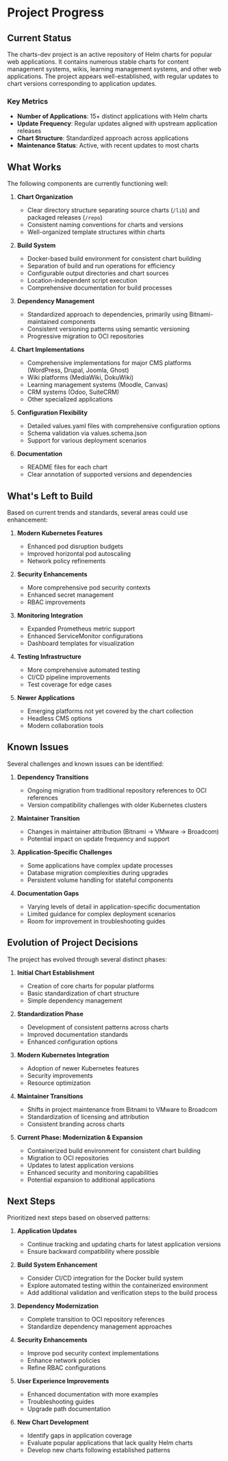# Project Progress

## Current Status

The charts-dev project is an active repository of Helm charts for popular web applications. It contains numerous stable charts for content management systems, wikis, learning management systems, and other web applications. The project appears well-established, with regular updates to chart versions corresponding to application updates.

### Key Metrics
- **Number of Applications**: 15+ distinct applications with Helm charts
- **Update Frequency**: Regular updates aligned with upstream application releases
- **Chart Structure**: Standardized approach across applications
- **Maintenance Status**: Active, with recent updates to most charts

## What Works

The following components are currently functioning well:

1. **Chart Organization**
   - Clear directory structure separating source charts (`/lib`) and packaged releases (`/repo`)
   - Consistent naming conventions for charts and versions
   - Well-organized template structures within charts

2. **Build System**
   - Docker-based build environment for consistent chart building
   - Separation of build and run operations for efficiency
   - Configurable output directories and chart sources
   - Location-independent script execution
   - Comprehensive documentation for build processes

3. **Dependency Management**
   - Standardized approach to dependencies, primarily using Bitnami-maintained components
   - Consistent versioning patterns using semantic versioning
   - Progressive migration to OCI repositories

3. **Chart Implementations**
   - Comprehensive implementations for major CMS platforms (WordPress, Drupal, Joomla, Ghost)
   - Wiki platforms (MediaWiki, DokuWiki)
   - Learning management systems (Moodle, Canvas)
   - CRM systems (Odoo, SuiteCRM)
   - Other specialized applications

4. **Configuration Flexibility**
   - Detailed values.yaml files with comprehensive configuration options
   - Schema validation via values.schema.json
   - Support for various deployment scenarios

5. **Documentation**
   - README files for each chart
   - Clear annotation of supported versions and dependencies

## What's Left to Build

Based on current trends and standards, several areas could use enhancement:

1. **Modern Kubernetes Features**
   - Enhanced pod disruption budgets
   - Improved horizontal pod autoscaling
   - Network policy refinements

2. **Security Enhancements**
   - More comprehensive pod security contexts
   - Enhanced secret management
   - RBAC improvements

3. **Monitoring Integration**
   - Expanded Prometheus metric support
   - Enhanced ServiceMonitor configurations
   - Dashboard templates for visualization

4. **Testing Infrastructure**
   - More comprehensive automated testing
   - CI/CD pipeline improvements
   - Test coverage for edge cases

5. **Newer Applications**
   - Emerging platforms not yet covered by the chart collection
   - Headless CMS options
   - Modern collaboration tools

## Known Issues

Several challenges and known issues can be identified:

1. **Dependency Transitions**
   - Ongoing migration from traditional repository references to OCI references
   - Version compatibility challenges with older Kubernetes clusters

2. **Maintainer Transition**
   - Changes in maintainer attribution (Bitnami → VMware → Broadcom)
   - Potential impact on update frequency and support

3. **Application-Specific Challenges**
   - Some applications have complex update processes
   - Database migration complexities during upgrades
   - Persistent volume handling for stateful components

4. **Documentation Gaps**
   - Varying levels of detail in application-specific documentation
   - Limited guidance for complex deployment scenarios
   - Room for improvement in troubleshooting guides

## Evolution of Project Decisions

The project has evolved through several distinct phases:

1. **Initial Chart Establishment**
   - Creation of core charts for popular platforms
   - Basic standardization of chart structure
   - Simple dependency management

2. **Standardization Phase**
   - Development of consistent patterns across charts
   - Improved documentation standards
   - Enhanced configuration options

3. **Modern Kubernetes Integration**
   - Adoption of newer Kubernetes features
   - Security improvements
   - Resource optimization

4. **Maintainer Transitions**
   - Shifts in project maintenance from Bitnami to VMware to Broadcom
   - Standardization of licensing and attribution
   - Consistent branding across charts

5. **Current Phase: Modernization & Expansion**
   - Containerized build environment for consistent chart building
   - Migration to OCI repositories
   - Updates to latest application versions
   - Enhanced security and monitoring capabilities
   - Potential expansion to additional applications

## Next Steps

Prioritized next steps based on observed patterns:

1. **Application Updates**
   - Continue tracking and updating charts for latest application versions
   - Ensure backward compatibility where possible

2. **Build System Enhancement**
   - Consider CI/CD integration for the Docker build system
   - Explore automated testing within the containerized environment
   - Add additional validation and verification steps to the build process

3. **Dependency Modernization**
   - Complete transition to OCI repository references
   - Standardize dependency management approaches

3. **Security Enhancements**
   - Improve pod security context implementations
   - Enhance network policies
   - Refine RBAC configurations

4. **User Experience Improvements**
   - Enhanced documentation with more examples
   - Troubleshooting guides
   - Upgrade path documentation

5. **New Chart Development**
   - Identify gaps in application coverage
   - Evaluate popular applications that lack quality Helm charts
   - Develop new charts following established patterns
